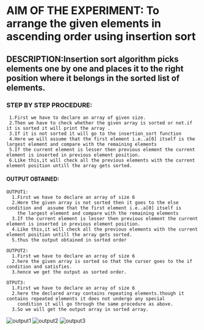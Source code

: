 # AIM OF THE EXPERIMENT: To arrange the given elements in ascending order using insertion sort
## DESCRIPTION:Insertion sort algorithm picks elements one by one and places it to the right position where it belongs in the sorted list of elements.
### STEP BY STEP PROCEDURE:
     1.First we have to declare an array of given size.
     2.Then we have to check whether the given array is sorted or not.if it is sorted it will print the array .
     3.If it is not sorted it will go to the insertion_sort function
     4.Here we will assume that the first element i.e..a[0] itself is the largest element and compare with the remaining elements
     5.If the current element is lesser then previous element the current element is inserted in previous element position.
     6.Like this,it will check all the previous elements with the current element position untill the array gets sorted.
#### OUTPUT OBTAINED:

    OUTPUT1: 
      1.First we have to declare an array of size 6
      2.Here the given array is not sorted then it goes to the else condition and  assume that the first element i.e..a[0] itself is
        the largest element and compare with the remaining elements
      3.If the current element is lesser then previous element the current element is inserted in previous element position.
      4.Like this,it will check all the previous elements with the current element position untill the array gets sorted.
      5.thus the output obtained in sorted order
      
    OUTPUT2:
      1.First we have to declare an array of size 6
      2.here the given array is sorted so that the curser goes to the if condition and satisfies.
      3.hence we get the output as sorted order.
      
    OTPUT3:
      1.First we have to declare an array of size 6
      2.here the declared array contains repeating elements.though it contains repeated elements it does not undergo any special
        condition it will go through the same procedure as above.
      3.So we will get the output array in sorted array.
      
      
      
  ![output1](insertionsort1)
  ![output2](insertionsort2)
  ![output3](insertionsort3)
     
